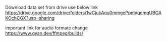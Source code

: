 Download data set from drive use below link
https://drive.google.com/drive/folders/1wCjukAqu0mmgePpmVqemqUBGAKOchCGX?usp=sharing

important link for audio formate change
https://www.gyan.dev/ffmpeg/builds/


